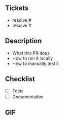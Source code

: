 ## Tickets

- resolve #
- resolve #

## Description

- What this PR does
- How to run it locally
- How to manually test it

## Checklist

- [ ] Tests
- [ ] Documentation

## GIF

![]()
